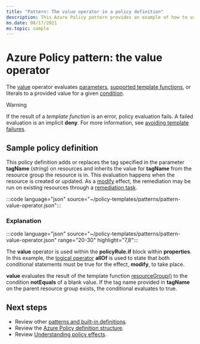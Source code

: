```yaml
---
title: "Pattern: The value operator in a policy definition"
description: This Azure Policy pattern provides an example of how to use the value operator in a policy definition.
ms.date: 08/17/2021
ms.topic: sample
---
```

# Azure Policy pattern: the value operator

The [value](../concepts/definition-structure.md#value) operator evaluates
[parameters](../concepts/definition-structure.md#parameters),
[supported template functions](../concepts/definition-structure.md#policy-functions), or literals
to a provided value for a given [condition](../concepts/definition-structure.md#conditions).

> [!WARNING]
> If the result of a _template function_ is an error, policy evaluation fails. A failed evaluation
> is an implicit **deny**. For more information, see
> [avoiding template failures](../concepts/definition-structure.md#avoiding-template-failures).

## Sample policy definition

This policy definition adds or replaces the tag specified in the parameter **tagName** (_string_) on
resources and inherits the value for **tagName** from the resource group the resource is in. This
evaluation happens when the resource is created or updated. As a
[modify](../concepts/effects.md#modify) effect, the remediation may be run on existing resources
through a [remediation task](../how-to/remediate-resources.md).

:::code language="json" source="~/policy-templates/patterns/pattern-value-operator.json":::

### Explanation

:::code language="json" source="~/policy-templates/patterns/pattern-value-operator.json" range="20-30" highlight="7,8":::

The **value** operator is used within the **policyRule.if** block within **properties**. In this
example, the [logical operator](../concepts/definition-structure.md#logical-operators) **allOf** is
used to state that both conditional statements must be true for the effect, **modify**, to take
place.

**value** evaluates the result of the template function
[resourceGroup()](/azure/azure-resource-manager/templates/template-functions-resource#resourcegroup)
to the condition **notEquals** of a blank value. If the tag name provided in **tagName** on the
parent resource group exists, the conditional evaluates to true.

## Next steps

- Review other [patterns and built-in definitions](./index.md).
- Review the [Azure Policy definition structure](../concepts/definition-structure.md).
- Review [Understanding policy effects](../concepts/effects.md).